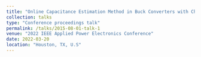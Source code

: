 ```yaml
---
title: "Online Capacitance Estimation Method in Buck Converters with Characteristic Frequency Injection for Optimal Sensitivity"
collection: talks
type: "Conference proceedings talk"
permalink: /talks/2015-08-01-talk-1
venue: "2022 IEEE Applied Power Electronics Conference"
date: 2022-03-20
location: "Houston, TX, U.S"
---
```


<!---This is a description of your conference proceedings talk, note the different field in type. You can put anything in this field.--->

